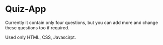 # Quiz-App

Currently it contain only four questions, but you can add more and change these questions too if required.

Used only HTML, CSS, Javascirpt.
